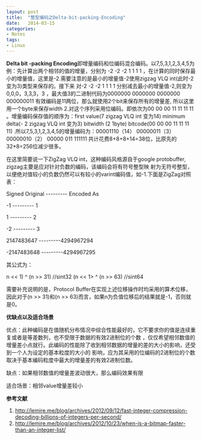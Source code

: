 ```yaml
---
layout: post
title:  "整型编码之Delta-bit-packing-Encoding"
date:   2014-03-15
categories: 
- Notes 
tags:
- Linux
---
```


**Delta  bit -packing  Encoding**即增量编码和位编码混合编码。以7,5,3,1,2,3,4,5为例：先计算出两个相邻的值的增量，分别为 -2 -2 -2 1 1 1 1 ，在计算的同时保存最小的增量值，这里是-2.需要注意的是最小的增量值-2使用zigzag VLQ  int(此时-2变为3)类型来保存的。接下来
对-2 -2 -2 1 1 1 1 分别减去最小的增量值-2,则变为 0,0,0，3,3,3，3 ，最大值3的二进制代码为0000000 0000000  0000000 000000011 
有效编码是11两位，那么就使用2个bit来保存所有的增量差, 所以这里用一个byte来保存width 2.对这个序列采用位编码。即依次为00 00 00
11 11 11 11 。增量编码保存值的顺序为：first value(7  zigzag VLQ int 变为14)  minimum  delta(- 2 zigzag VLQ int 变为3)  bitwidth
(2  1byte)  bitcode(00 00 00 11 11 11 11) .所以7,5,3,1,2,3,4,5的增量编码为：00001110（14） 00000011（3） 00000010（2）  00000
011 111111 共计花费8+8+8+14=38位，比原先的32*8=256位减少很多。

在这里简要说一下ZigZag VLQ int，这种编码风格源自于google protobuffer, zigzag主要是应对针对负数的编码，该编码会将有符号整型映
射为无符号整型，以便绝对值较小的负数仍然可以有较小的varint编码值，如-1.下面是ZigZag对照表：

Signed Original --------- Encoded As

-1       ---------          	1

1        ---------       	2

-2	     --------- 3

2147483647	---------4294967294

-2147483648	---------4294967295

其公式为：

n << 1) ^ (n >> 31)    //sint32
(n << 1> ^ (n >> 63)       //sint64

需要补充说明的是，Protocol Buffer在实现上述位移操作时均采用的算术位移，因此对于(n >> 31)和(n >> 63)而言，如果n为负值位移后的结果就是-1，否则就是0。


**优缺点以及适合场景**

优点：此种编码是在值随机分布情况中综合性能最好的，它不要求你的值是连续重复或者是等差数列，也不受限于数据的有效2进制位的个数
，仅仅希望相邻数值的增量差小点就行。此编码的性能除了收到相邻数据的增量的差的大小的影响，还受到一个人为设定的基本粒度的大小的
影响，应为其采用的位编码的2进制位的个数取决于基本编码粒度中最大的增量差的有效2进制位数。

缺点：如果相邻数值的增量差波动很大，那么编码效果有限

适合场景：相邻value增量差较小

**参考文献**
1.	http://lemire.me/blog/archives/2012/09/12/fast-integer-compression-decoding-billions-of-integers-per-second/
2.	http://lemire.me/blog/archives/2012/10/23/when-is-a-bitmap-faster-than-an-integer-list/
